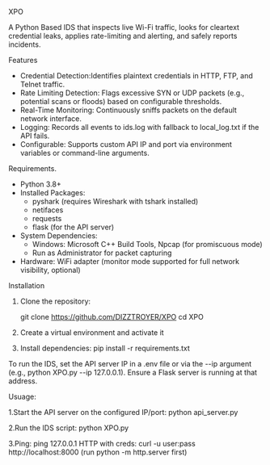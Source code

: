  XPO
 
A Python Based IDS that inspects live Wi-Fi traffic, looks for cleartext credential leaks, applies  rate-limiting and alerting, and safely reports incidents.

Features
- Credential Detection:Identifies plaintext credentials in HTTP, FTP, and Telnet traffic.
- Rate Limiting Detection: Flags excessive SYN or UDP packets (e.g., potential scans or floods) based on configurable thresholds.
- Real-Time Monitoring: Continuously sniffs packets on the default network interface.
- Logging: Records all events to ids.log with fallback to local_log.txt if the API fails.
- Configurable: Supports custom API IP and port via environment variables or command-line arguments.

Requirements.
- Python 3.8+
- Installed Packages: 
  - pyshark (requires Wireshark with tshark installed)
  - netifaces
  - requests
  - flask (for the API server)
- System Dependencies:
  - Windows: Microsoft C++ Build Tools, Npcap (for promiscuous mode)
  - Run as Administrator for packet capturing
- Hardware: WiFi adapter (monitor mode supported for full network visibility, optional)

 Installation
1. Clone the repository:

   git clone https://github.com/DIZZTROYER/XPO
   cd XPO
   
2. Create a virtual environment and activate it

3. Install dependencies:
   pip install -r requirements.txt

   
To run the IDS, set the API server IP in a .env file or via the --ip argument (e.g., python XPO.py --ip 127.0.0.1). Ensure a Flask server is running at that address.

Usuage:

1.Start the API server on the configured IP/port:
  python api_server.py

2.Run the IDS script:
  python XPO.py

3.Ping: ping 127.0.0.1
  HTTP with creds: curl -u user:pass http://localhost:8000 (run python -m http.server first)

